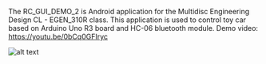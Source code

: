 The RC_GUI_DEMO_2 is Android application for the Multidisc Engineering Design CL - EGEN_310R class.
This application is used to control toy car based on Arduino Uno R3 board and HC-06 bluetooth module.
Demo video: https://youtu.be/0bCq0GFIryc

![alt text](https://github.com/QuaziBit/Projects/blob/master/Android/RC_GUI_APP.jpg)